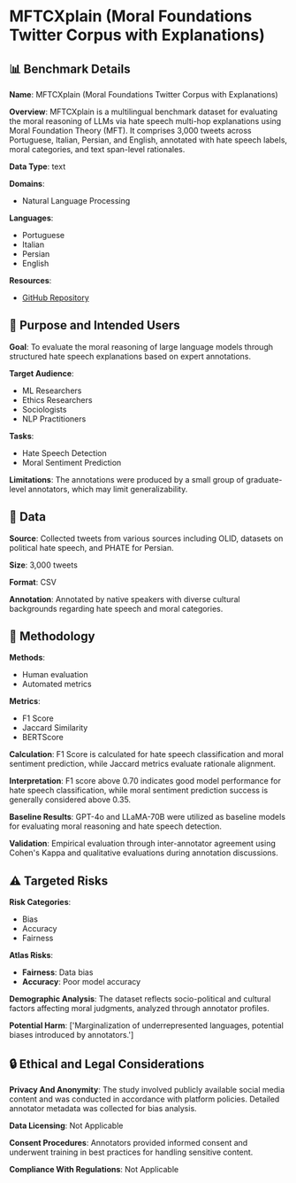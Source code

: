 # MFTCXplain (Moral Foundations Twitter Corpus with Explanations)

## 📊 Benchmark Details

**Name**: MFTCXplain (Moral Foundations Twitter Corpus with Explanations)

**Overview**: MFTCXplain is a multilingual benchmark dataset for evaluating the moral reasoning of LLMs via hate speech multi-hop explanations using Moral Foundation Theory (MFT). It comprises 3,000 tweets across Portuguese, Italian, Persian, and English, annotated with hate speech labels, moral categories, and text span-level rationales.

**Data Type**: text

**Domains**:
- Natural Language Processing

**Languages**:
- Portuguese
- Italian
- Persian
- English

**Resources**:
- [GitHub Repository](https://github.com/franciellevargas/MFTCXplain)

## 🎯 Purpose and Intended Users

**Goal**: To evaluate the moral reasoning of large language models through structured hate speech explanations based on expert annotations.

**Target Audience**:
- ML Researchers
- Ethics Researchers
- Sociologists
- NLP Practitioners

**Tasks**:
- Hate Speech Detection
- Moral Sentiment Prediction

**Limitations**: The annotations were produced by a small group of graduate-level annotators, which may limit generalizability.

## 💾 Data

**Source**: Collected tweets from various sources including OLID, datasets on political hate speech, and PHATE for Persian.

**Size**: 3,000 tweets

**Format**: CSV

**Annotation**: Annotated by native speakers with diverse cultural backgrounds regarding hate speech and moral categories.

## 🔬 Methodology

**Methods**:
- Human evaluation
- Automated metrics

**Metrics**:
- F1 Score
- Jaccard Similarity
- BERTScore

**Calculation**: F1 Score is calculated for hate speech classification and moral sentiment prediction, while Jaccard metrics evaluate rationale alignment.

**Interpretation**: F1 score above 0.70 indicates good model performance for hate speech classification, while moral sentiment prediction success is generally considered above 0.35.

**Baseline Results**: GPT-4o and LLaMA-70B were utilized as baseline models for evaluating moral reasoning and hate speech detection.

**Validation**: Empirical evaluation through inter-annotator agreement using Cohen's Kappa and qualitative evaluations during annotation discussions.

## ⚠️ Targeted Risks

**Risk Categories**:
- Bias
- Accuracy
- Fairness

**Atlas Risks**:
- **Fairness**: Data bias
- **Accuracy**: Poor model accuracy

**Demographic Analysis**: The dataset reflects socio-political and cultural factors affecting moral judgments, analyzed through annotator profiles.

**Potential Harm**: ['Marginalization of underrepresented languages, potential biases introduced by annotators.']

## 🔒 Ethical and Legal Considerations

**Privacy And Anonymity**: The study involved publicly available social media content and was conducted in accordance with platform policies. Detailed annotator metadata was collected for bias analysis.

**Data Licensing**: Not Applicable

**Consent Procedures**: Annotators provided informed consent and underwent training in best practices for handling sensitive content.

**Compliance With Regulations**: Not Applicable
